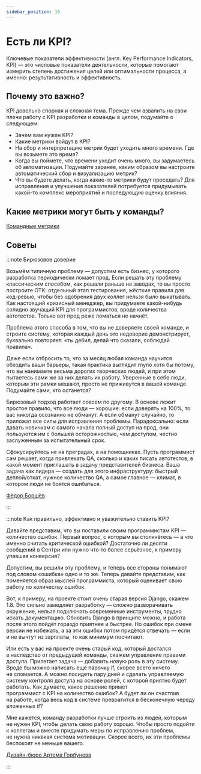 ```yaml
---
sidebar_position: 16
---
```


# Есть ли KPI?

Ключевые показатели эффективности (англ. Key Performance Indicators, KPI) — это числовые показатели деятельности, которые помогают измерить степень достижения целей или оптимальности процесса, а именно: результативность и эффективность.

## Почему это важно?
KPI довольно спорная и сложная тема. Прежде чем взвалить на свои плечи работу с KPI разработки и команды в целом, подумайте о следующем:

- Зачем вам нужен KPI?
- Какие метрики войдут в KPI?
- На сбор и интерпретацию метрик будет уходить много времени. Где вы возьмете это время?
- Когда вы поймете, что времени уходит очень много, вы задумаетесь об автоматизации. Подумайте заранее, каким образом вы настроите автоматический сбор и визуализацию метрик?
- Что вы будете делать, когда какие-то метрики будут проседать? Для исправления и улучшения показателей потребуется придумывать какой-то комплекс мероприятий и последующую оценку влияния.

## Какие метрики могут быть у команды?
[Командные метрики](../po/team-metrics.md)

## Советы

:::note Бирюзовое доверие

Возьмём типичную проблему — допустим есть бизнес, у которого разработка периодически ломает прод. Если решать эту проблему классическим способом, как решали раньше на заводах, то вы просто построите ОТК: отдельный этап тестирования, жёсткие правила для код-ревью, чтобы без одобрения двух коллег нельзя было выкатывать. Как настоящий кризисный менеджер, вы придумаете какой-нибудь солидно звучащий KPI для программистов, вроде количества автотестов. Только вот прод реже ломаться не начнёт.

Проблема этого способа в том, что вы не доверяете своей команде, и строите систему, которая каждый день это недоверие демонстрирует, буквально повторяет: «ты дебил, делай что сказали, соблюдай правила».

Даже если отбросить то, что за месяц любая команда научится обходить ваши барьеры, такая практика выглядит глупо хотя бы потому, что вы нанимаете весьма дорогих творческих людей, и при этом пытаетесь сами же за них делать их работу. Уверенные в себе люди, которым эти рамки мешают, просто не приживутся в вашей команде. Подумайте сами, кто останется?

Бирюзовый подход работает совсем по другому. В основе лежит простое правило, что все люди — хорошие: если доверять на 100%, то вас никогда осознанно не обманут. А если обманут случайно, то приложат все силы для исправления проблемы. Парадоксально: если давать новичкам с самого начала полный доступ на прод, они пользуются им с большей осторожностью, чем доступом, честно заслуженным за испытательный срок.

Сфокусируйтесь не на преградах, а на помощниках. Пусть программист сам решает, когда привлекать QA, сколько и каких писать автотестов, в какой момент приглашать в задачу представителей бизнеса. Ваша задача как лидера — создать для этого инфраструктуру: быстрый деплой/откат, нужное количество QA, а самое главное — климат, в котором люди не боятся ошибаться.

[Фёдор Борщёв](https://t.me/pmdaily/364)

:::

:::note Как правильно, эффективно и уважительно ставить KPI?

Давайте представим, что вы поставили своим программистам KPI — количество ошибок. Первый вопрос, с которым вы столкнётесь — а что именно считать критической ошибкой? Достаточно ли десяти сообщений в Сентри или нужно что‑то более серьёзное, к примеру упавшая конверсия?

Допустим, вы решили эту проблему, и теперь все стороны понимают под словом «ошибка» одно и то же. Теперь давайте представим, как поменяется образ мыслей программиста, который оценивает свою работу по количеству ошибок.

Вот, к примеру, на проекте стоит очень старая версия Django, скажем 1.8. Это сильно замедляет разработку — сложно разворачивать окружение, нельзя подключать современные инструменты, трудно искать документацию. Обновить Django в принципе можно, и работа после этого пойдёт гораздо приятнее и быстрее. Но ошибок при смене версии не избежать, а за эти ошибки потом придётся отвечать — если и не вычтут из зарплаты, то как минимум посчитают.

Или есть у вас на проекте очень старый код, который достался в наследство от предыдущей команды, скажем управление правами доступа. Прилетает задача — добавить новую роль в эту систему. Вроде бы можно написать ещё парочку if, скорее всего ничего не сломается. А можно посидеть пару дней и сделать управляемую систему контроля доступа на основе ролей, с которой приятно будет работать. Как думаете, какое решение примет программист с KPI на количество ошибок? А будет ли он счастлив на работе, когда весь код в системе превратится в бесконечную череду вложенных if?

Мне кажется, команду разработки лучше строить из людей, которым не нужен KPI, чтобы делать свою работу хорошо. Чтобы просто подойти к коллегам и вместе придумать меры по исправлению проблем, не нужна никакая система мотивации. Скорее всего, их эти проблемы беспокоят не меньше вашего.

[Дизайн-бюро Артема Горбунова](https://bureau.ru/soviet/20190829/)

::: 